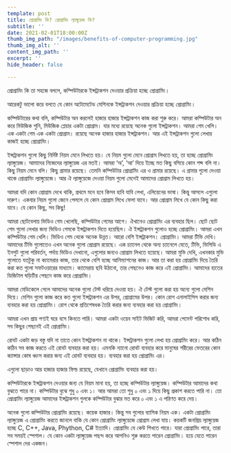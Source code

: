 ```yaml
---
template: post
title: প্রোগ্রামিং কি? প্রোগ্রামিং ল্যাঙ্গুয়েজ কি?
subtitle: ''
date: 2021-02-01T18:00:00Z
thumb_img_path: "/images/benefits-of-computer-programming.jpg"
thumb_img_alt: ''
content_img_path: ''
excerpt: ''
hide_header: false

---
```

প্রোগ্রামিং কি তা সহজে বললে, কম্পিউটারকে ইন্সট্রাকশন দেওয়ার প্রক্রিয়া হচ্ছে প্রোগ্রামিং।

আরেকটু ভালো করে বলতে যে কোন অটোমেটেড মেশিনকে ইন্সট্রাকশন দেওয়ার প্রক্রিয়া হচ্ছে প্রোগ্রামিং।

কম্পিউটারের কথা বলি, কম্পিউটার অন করলেই হাজার হাজার ইন্সট্রাকশন কাজ করা শুরু করে। আমরা কম্পিউটার অন করে মিউজিক শুনি, মিউজিক প্লেয়ার একটা প্রোগ্রাম। যার মধ্যে রয়েছে অনেক গুলো ইন্সট্রাকশন। আমরা গেম খেলি। এক একটা গেম এক একটা প্রোগ্রাম। রয়েছে অনেক হাজার হাজার ইন্সট্রাকশন। আর এই ইন্সট্রাকশন গুলো লেখার কাজই হচ্ছে প্রোগ্রামিং।

ইন্সট্রাকশন গুলো কিছু নির্দিষ্ট নিয়ম মেনে লিখতে হয়। যে নিয়ম গুলো মেনে প্রোগ্রাম লিখতে হয়, তা হচ্ছে প্রোগ্রামিং ল্যাঙ্গুয়েজ। আমাদের নিজেদের ল্যাঙ্গুয়েজ এর মতই। আমরা ‘অ’, ‘আ’ দিয়ে ইচ্ছে মত কিছু বসিয়ে কোন শব্দ বলি না। কিছু নিয়ম মেনে বলি। কিছু গ্রামার রয়েছে। তেমনি কম্পিউটার প্রোগ্রামিং এর ও গ্রামার রয়েছে। এ গ্রামার গুলো দেওয়া থাকে প্রোগ্রামিং ল্যাঙ্গুয়েজে। আর ঐ ল্যাঙ্গুয়েজে দেওয়া নিয়ম গুলো মেনেই আমাদের প্রোগ্রাম লিখতে হয়।

আমরা যদি কোন প্রোগ্রাম দেখে থাকি, প্রথমে মনে হবে কিসব হাবি যাবি লেখা, এলিয়েনের ভাষা। কিন্তু আসলে এগুলো দারুণ। একবার নিয়ম গুলো জেনে পেললে যে কোন প্রোগ্রাম লিখে ফেলা যাবে। আর প্রোগ্রাম লিখে যে কোন কিছু করা যাবে। যে কোন কিছু, সব কিছু!

আমরা ছোটবেলায় ভিডিও গেম খেলেছি, কম্পিউটার গেমের আগে। ঐখানেও প্রোগ্রামিং এর ব্যবহার ছিল। ছোট ছোট গেম গুলো লেখার জন্য ভিডিও গেমকে ইন্সট্রাকশন দিতে হয়েছিল। ঐ ইন্সট্রাকশন গুলোও হচ্ছে প্রোগ্রামিং। আমরা এখন কম্পিউটার গেম খেলি। ভিডিও গেম থেকে অনেক উন্নত। আরো বেশি ইন্সট্রাকশন। প্রোগ্রামিং। আমরা টিভি দেখি। আমাদের টিভি গুলোতেও এখন অনেক গুলো প্রোগ্রাম রয়েছে। এক চ্যানেল থেকে অন্য চ্যানেলে যেতে, টিভি, ভিসিডি এ ইনপুট গুলো পরিবর্তন, পর্দায় ভিডিও দেখানো, এগুলোর জন্যও প্রোগ্রাম লিখতে হয়েছে। আমরা মুভি দেখি, এখনকার মুভি গুলোতে যতটুকু না ক্যামেরার কাজ, তার থেকে বেশি হচ্ছে আনিম্যাশনের কাজ। আর তা করা হয় প্রোগ্রামিং দিয়ে তৈরি করা কত গুলো সফটওয়ারের মাধ্যমে। ক্যামেরায় ছবি উঠানো, তার পেছনেও কাজ করে এই প্রোগ্রামিং। আমাদের হাতের ডিজিটাল ঘড়িটির পেছনে কাজ করে প্রোগ্রামিং।

আমরা মেডিকেলে গেলে আমাদের অনেক গুলো টেস্ট ধরিয়ে দেওয়া হয়। ঐ টেস্ট গুলো করা হয় অন্যে গুলো মেশিন দিয়ে। মেশিন গুলো কাজ করে কত গুলো ইন্সট্রাকশন এর উপর, প্রোগ্রামের উপর। কোন রোগ এনালাইসিস করার জন্য ব্যবহার করা হয় প্রোগ্রামিং। রোগ থেকে প্রতিশেষধক তৈরি করার জন্য ব্যবহার করা হয় প্রোগ্রামিং।

আমরা এখন প্রায় পণ্যই ঘরে বসে কিনতে পারি। আমরা একটা ওয়েব সাইট ভিজিট করি, আমরা পেমেন্ট পরিশোধ করি, সব কিছুর পেছনেই এই প্রোগ্রামিং।

রোবট একটা জড় বস্তু যদি না তাতে কোন ইন্সট্রাকশন না থাকে। ইন্সট্রাকশন গুলো লেখা হয় প্রোগ্রামিং করে। আর কঠিন কঠিন সব কাজ করতে এই রোবট ব্যবহার করা হয়। এমনকি ন্যানো রোবট ব্যবহার করে মানুষের শরীরের ভেতরের কোন ক্যান্সার কোষ ধ্বংস করার জন্য এই রোবট ব্যবহার হয়। ব্যবহার করা হয় প্রোগ্রামিং এর।

এগুলো ছাড়াও আর হাজার হাজার ফিল্ড রয়েছে, যেখানে প্রোগ্রামিং ব্যবহার করা হয়।

কম্পিউটারকে ইন্সট্রাকশন দেওয়ার জন্য যে নিয়ম মানা হয়, তা হচ্ছে কম্পিউটার ল্যাঙ্গুয়েজ। কম্পিউটার আমাদের কথা বুঝতে পারে না। কম্পিউটার বুঝে শুধু ০ এবং ১। আর আমরা তো শুধু ০ এবং ১ দিয়ে কিছু প্রকাশ করতে পারি না। তো প্রোগ্রামিং ল্যাঙ্গুয়েজ আমাদের ইন্সট্রাকশন গুলকে কম্পিউটার বুঝার মত করে ০ এবং ১ এ পরিণত করে দেয়।

অনেক গুলো কম্পিউটার প্রোগ্রামিং রয়েছে। কয়েক হাজার। কিন্তু সব গুলোর ব্যাসিক নিয়ম এক। একটা প্রোগ্রামিং ল্যাঙ্গুয়েজ এ প্রোগ্রামিং করতে জানলে বাকি যে কোন প্রোগ্রামিং ল্যাঙ্গুয়েজে প্রোগ্রাম লেখা যায়। কয়কটি জনপ্রিয় ল্যাঙ্গুয়েজ হচ্ছে C, C++, Java, Phython, C# ইত্যাদি। প্রোগ্রামিং যে কেউ শিখতে পারে। যারা প্রোগ্রামিং পারে, তারা সব সময়ই স্পেশাল। যে কোন একটা ল্যাঙ্গুয়েজ পছন্দ করে আপনিও শুরু করতে পারেন প্রোগ্রামিং। হয়ে যেতে পারেন স্পেশাল দের একজন।